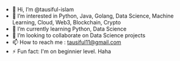 - 👋 Hi, I’m @tausiful-islam
- 👀 I’m interested in Python, Java, Golang, Data Science, Machine Learning, Cloud, Web3, Blockchain, Crypto
- 🌱 I’m currently learning Python, Data Science
- 💞️ I’m looking to collaborate on Data Science projects
- 📫 How to reach me :  tausiful11@gmail.com
- ⚡ Fun fact: I'm on beginnier level. Haha

<!---
tausiful-islam/tausiful-islam is a ✨ special ✨ repository because its `README.md` (this file) appears on your GitHub profile.
You can click the Preview link to take a look at your changes.
--->
